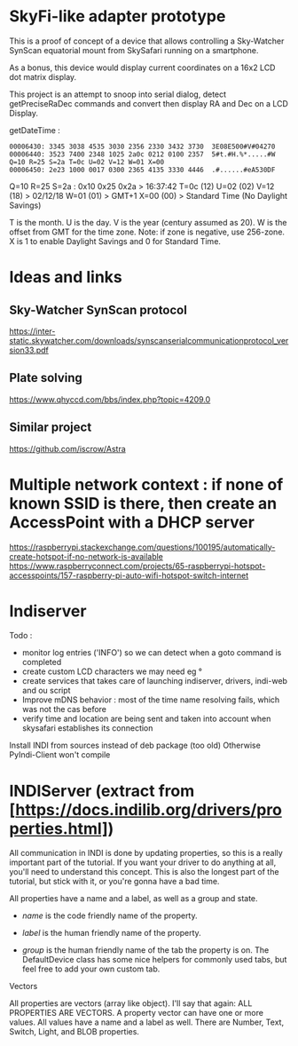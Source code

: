 # SkyFi-like adapter prototype

This is a proof of concept of a device that allows controlling a Sky-Watcher
SynScan equatorial mount from SkySafari running on a smartphone.

As a bonus, this device would display current coordinates on a 16x2 LCD dot
matrix display.

This project is an attempt to snoop into serial dialog, detect getPreciseRaDec
commands and convert then display RA and Dec on a LCD Display.

getDateTime :

```
00006430: 3345 3038 4535 3030 2356 2330 3432 3730  3E08E500#V#04270
00006440: 3523 7400 2348 1025 2a0c 0212 0100 2357  5#t.#H.%*.....#W Q=10 R=25 S=2a T=0c U=02 V=12 W=01 X=00
00006450: 2e23 1000 0017 0300 2365 4135 3330 4446  .#......#eA530DF
```
Q=10 R=25 S=2a : 0x10 0x25 0x2a > 16:37:42
T=0c (12) U=02 (02) V=12 (18) > 02/12/18
W=01 (01) > GMT+1
X=00 (00) > Standard Time (No Daylight Savings)

T is the month.
U is the day.
V is the year (century assumed as 20).
W is the offset from GMT for the time zone. Note: if zone is negative, use 256-zone.
X is 1 to enable Daylight Savings and 0 for Standard Time.

# Ideas and links

## Sky-Watcher SynScan protocol
https://inter-static.skywatcher.com/downloads/synscanserialcommunicationprotocol_version33.pdf

## Plate solving
https://www.qhyccd.com/bbs/index.php?topic=4209.0

## Similar project
https://github.com/iscrow/Astra

# Multiple network context : if none of known SSID is there, then create an AccessPoint with a DHCP server
https://raspberrypi.stackexchange.com/questions/100195/automatically-create-hotspot-if-no-network-is-available
https://www.raspberryconnect.com/projects/65-raspberrypi-hotspot-accesspoints/157-raspberry-pi-auto-wifi-hotspot-switch-internet

# Indiserver

Todo : 
- monitor log entries ('INFO') so we can detect when a goto command is completed
- create custom LCD characters we may need eg °
- create services that takes care of launching indiserver, drivers, indi-web and ou script
- Improve mDNS behavior : most of the time name resolving fails, which was not the cas before
- verify time and location are being sent and taken into account when skysafari establishes its connection

Install INDI from sources instead of deb package (too old)
Otherwise PyIndi-Client won't compile

# INDIServer (extract from [https://docs.indilib.org/drivers/properties.html])
All communication in INDI is done by updating properties, so this is a really important part of the tutorial. If you want your driver to do anything at all, you'll need to understand this concept. This is also the longest part of the tutorial, but stick with it, or you're gonna have a bad time.

All properties have a name and a label, as well as a group and state.

- *name* is the code friendly name of the property.

- *label* is the human friendly name of the property.

- *group* is the human friendly name of the tab the property is on. The DefaultDevice class has some nice helpers for commonly used tabs, but feel free to add your own custom tab.

Vectors

All properties are vectors (array like object). I'll say that again: ALL PROPERTIES ARE VECTORS. A property vector can have one or more values. All values have a name and a label as well. There are Number, Text, Switch, Light, and BLOB properties.
